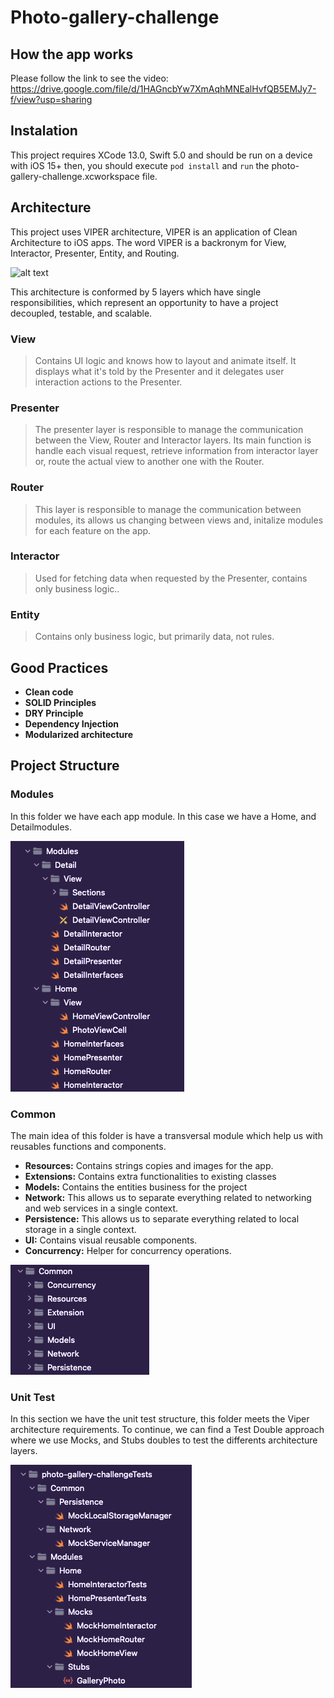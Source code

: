 # Photo-gallery-challenge

## How the app works
Please follow the link to see the video: https://drive.google.com/file/d/1HAGncbYw7XmAqhMNEalHvfQB5EMJy7-f/view?usp=sharing

## Instalation
This project requires XCode 13.0, Swift 5.0 and should be run on a device with iOS 15+ then, you should execute `pod install` and `run` the photo-gallery-challenge.xcworkspace file.

## Architecture
This project uses VIPER architecture, VIPER is an application of Clean Architecture to iOS apps. The word VIPER is a backronym for View, Interactor, Presenter, Entity, and Routing.

![alt text](https://miro.medium.com/max/1021/1*6W73TuYu1DWi9JY4_Uh8aA.png)

This architecture is conformed by 5 layers which have single responsibilities, which represent an opportunity to have a project decoupled, testable, and scalable.

### View
> Contains UI logic and knows how to layout and animate itself. It displays what it's told by the Presenter and it delegates user interaction actions to the Presenter.

### Presenter
> The presenter layer is responsible to manage the communication between the View, Router and Interactor layers. Its main function is handle each visual request, retrieve information from interactor layer or, route the actual view to another one with the Router.

### Router
> This layer is responsible to manage the communication between modules, its allows us changing between views and, initalize modules for each feature on the app.

### Interactor
> Used for fetching data when requested by the Presenter, contains only business logic..

### Entity 
> Contains only business logic, but primarily data, not rules.

## Good Practices
- **Clean code**
- **SOLID Principles**
- **DRY Principle**
- **Dependency Injection**
- **Modularized architecture**

## Project Structure

### Modules
In this folder we have each app module. In this case we have a Home, and Detailmodules.

![alt text](https://github.com/brayammora/photo-gallery-challenge/blob/main/Screenshots/ModulesCapture.png)

### Common
The main idea of this folder is have a transversal module which help us with reusables functions and components.

- **Resources:** Contains strings copies and images for the app.
- **Extensions:** Contains extra functionalities to existing classes
- **Models:** Contains the entities business for the project 
- **Network:** This allows us to separate everything related to networking and web services in a single context.
- **Persistence:** This allows us to separate everything related to local storage in a single context. 
- **UI:** Contains visual reusable components.
- **Concurrency:** Helper for concurrency operations.

![alt text](https://github.com/brayammora/photo-gallery-challenge/blob/main/Screenshots/CommonCapture.png)

### Unit Test
In this section we have the unit test structure, this folder meets the Viper architecture requirements. To continue, we can find a Test Double approach where we use Mocks, and Stubs doubles to test the differents architecture layers.

![alt text](https://github.com/brayammora/photo-gallery-challenge/blob/main/Screenshots/UnitTestCapture.png)
